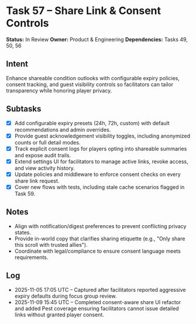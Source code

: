 # Task 57 – Share Link & Consent Controls

**Status:** In Review
**Owner:** Product & Engineering
**Dependencies:** Tasks 49, 50, 56

## Intent
Enhance shareable condition outlooks with configurable expiry policies, consent tracking, and guest visibility controls so facilitators can tailor transparency while honoring player privacy.

## Subtasks
- [x] Add configurable expiry presets (24h, 72h, custom) with default recommendations and admin overrides.
- [x] Provide guest acknowledgement visibility toggles, including anonymized counts or full detail modes.
- [x] Track explicit consent logs for players opting into shareable summaries and expose audit trails.
- [x] Extend settings UI for facilitators to manage active links, revoke access, and view activity history.
- [x] Update policies and middleware to enforce consent checks on every share link request.
- [x] Cover new flows with tests, including stale cache scenarios flagged in Task 59.

## Notes
- Align with notification/digest preferences to prevent conflicting privacy states.
- Provide in-world copy that clarifies sharing etiquette (e.g., "Only share this scroll with trusted allies").
- Coordinate with legal/compliance to ensure consent language meets requirements.

## Log
- 2025-11-05 17:05 UTC – Captured after facilitators reported aggressive expiry defaults during focus group review.
- 2025-11-09 15:45 UTC – Completed consent-aware share UI refactor and added Pest coverage ensuring facilitators cannot issue detailed links without granted player consent.
